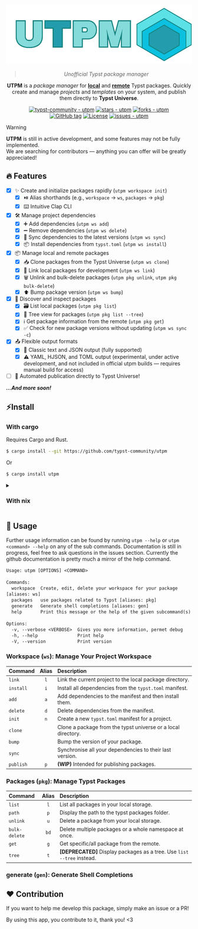 <div align="center">

![UTPM logo](./assets/logo.svg)

> _Unofficial Typst package manager_

**UTPM** is a _package manager_ for **[local](https://github.com/typst/packages#local-packages)** and **[remote](https://github.com/typst/packages)** Typst packages. Quickly create and manage _projects_ and _templates_ on your system, and publish them directly to **Typst Universe**.  

[![typst-community - utpm](https://img.shields.io/static/v1?label=typst-community&message=utpm&color=blue&logo=github)](https://github.com/typst-community/utpm "Go to GitHub repo")
[![stars - utpm](https://img.shields.io/github/stars/typst-community/utpm?style=social)](https://github.com/typst-community/utpm)
[![forks - utpm](https://img.shields.io/github/forks/typst-community/utpm?style=social)](https://github.com/typst-community/utpm)
<br/>
[![GitHub tag](https://img.shields.io/github/tag/typst-community/utpm?include_prereleases=&sort=semver&color=blue)](https://github.com/typst-community/utpm/releases/)
[![License](https://img.shields.io/badge/License-MIT-blue)](#license)
[![issues - utpm](https://img.shields.io/github/issues/typst-community/utpm)](https://github.com/typst-community/utpm/issues)

</div>


> [!WARNING]  
> **UTPM** is still in active development, and some features may not be fully implemented. \
> We are searching for contributors — anything you can offer will be greatly appreciated!


## 🔥 Features

- [x] ✨ Create and initialize packages rapidly (`utpm workspace init`)
  - [x] ⏯️ Alias shorthands (e.g., `workspace` -> `ws`, `packages` -> `pkg`)
  - [x] ⌨️ Intuitive Clap CLI
- [x] 🛠️ Manage project dependencies
  - [x] ➕ Add dependencies (`utpm ws add`)
  - [x] ➖ Remove dependencies (`utpm ws delete`)
  - [x] 🔄 Sync dependencies to the latest versions (`utpm ws sync`)
  - [x] 📦 Install dependencies from `typst.toml` (`utpm ws install`)
- [x] 📦 Manage local and remote packages
  - [x] 📥 Clone packages from the Typst Universe (`utpm ws clone`)
  - [x] 🔗 Link local packages for development (`utpm ws link`)
  - [x] 🗑️ Unlink and bulk-delete packages (`utpm pkg unlink`, `utpm pkg bulk-delete`)
  - [x] ⬆️ Bump package version (`utpm ws bump`)
- [x] 🔎 Discover and inspect packages
  - [x] 🗃️ List local packages (`utpm pkg list`)
  - [x] 🌲 Tree view for packages (`utpm pkg list --tree`)
  - [x] ℹ️ Get package information from the remote (`utpm pkg get`)
  - [x] ✅ Check for new package versions without updating (`utpm ws sync -c`)
- [x] 📤 Flexible output formats
  - [x] 📝 Classic text and JSON output (fully supported)
  - [x] ⚠️ YAML, HJSON, and TOML output (experimental, under active development, and not included in official utpm builds — requires manual build for access)
- [ ] 🚀 Automated publication directly to Typst Universe!

**_...And more soon!_**


<div id="install">

## ⚡Install
### With cargo
Requires Cargo and Rust. 

```bash
$ cargo install --git https://github.com/typst-community/utpm
```

Or 

```bash
$ cargo install utpm
```

<details>
<summary>
  
### With nix

</summary>

#### Nix with flakes enabled:

Get utpm for a bash session without installing it:

```bash
$ nix shell github:typst-community/utpm
```

Or if you use NixOS or home-manager with a flake, install it permanently in your `flake.nix` or your modules:

```nix
{
  inputs.utpm.url = "github:typst-community/utpm";
  # ...

  outputs = { self, nixpkgs, ... }@inputs: {
    # change `yourhostname` or `yourusername` to your actual hostname or username
    nixosConfigurations.yourhostname = nixpkgs.lib.nixosSystem { #or homeConfigurations.yourusername
      system = "x86_64-linux";
      modules = [
        # ...
        {
          environment.systemPackages = [ inputs.utpm.packages.${system}.default ]; #or home.packages
        }
      ];
    };
  };
}
```

#### Nix without flakes:

Clone the repo and then nix-build into the utpm directory:

```bash
git clone https://github.com/typst-community/utpm.git
cd utpm
nix-build
./result/bin/utpm
```
Utpm will be at `./result/bin/utpm`

</details>
<div/>

<div id="usage">

## 🎰 Usage 
Further usage information can be found by running `utpm --help` or `utpm <command> --help` on any of the sub commands. Documentation is still in progress, feel free to ask questions in the issues section. Currently the github documentation is pretty much a mirror of the help command.

```
Usage: utpm [OPTIONS] <COMMAND>

Commands:
  workspace  Create, edit, delete your workspace for your package [aliases: ws]
  packages   use packages related to Typst [aliases: pkg]
  generate   Generate shell completions [aliases: gen]
  help       Print this message or the help of the given subcommand(s)

Options:
  -v, --verbose <VERBOSE>  Gives you more information, permet debug
  -h, --help               Print help
  -V, --version            Print version
```

### **Workspace (`ws`)**: Manage Your Project Workspace
| Command | Alias | Description |
| :--- | :---: | :--- |
| `link` | `l` | Link the current project to the local package directory. |
| `install` | `i` | Install all dependencies from the `typst.toml` manifest. |
| `add` | `a` | Add dependencies to the manifest and then install them. |
| `delete` | `d` | Delete dependencies from the manifest. |
| `init` | `n` | Create a new `typst.toml` manifest for a project. |
| `clone` | | Clone a package from the typst universe or a local directory. |
| `bump` | | Bump the version of your package. |
| `sync` | | Synchronise all your dependencies to their last version. |
| `publish` | `p` | **(WIP)** Intended for publishing packages. |

### **Packages (`pkg`)**: Manage Typst Packages
| Command | Alias | Description |
| :--- | :---: | :--- |
| `list` | `l` | List all packages in your local storage. |
| `path` | `p` | Display the path to the typst packages folder. |
| `unlink` | `u` | Delete a package from your local storage. |
| `bulk-delete` | `bd` | Delete multiple packages or a whole namespace at once. |
| `get` | `g` | Get specific/all package from the remote. |
| `tree` | `t` | **[DEPRECATED]** Display packages as a tree. Use `list --tree` instead. |

### **generate (`gen`)**: Generate Shell Completions

<div/>

<div id="contribution">

## ❤️ Contribution

If you want to help me develop this package, simply make an issue or a PR!

By using this app, you contribute to it, thank you! <3

</div>
